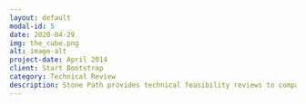 ```yaml
---
layout: default
modal-id: 5
date: 2020-04-29
img: the_cube.png
alt: image-alt
project-date: April 2014
client: Start Bootstrap
category: Technical Review
description: Stone Path provides technical feasibility reviews to companies looking to buy existing IP, early in the prototyping phase, or needing an expert witness.
---
```

